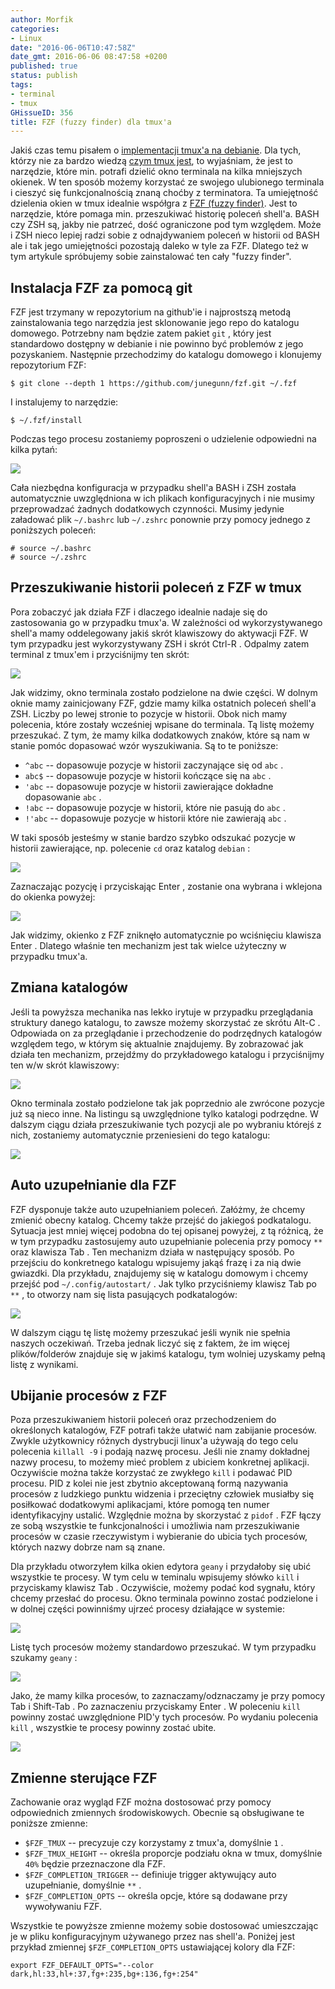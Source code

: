 ```yaml
---
author: Morfik
categories:
- Linux
date: "2016-06-06T10:47:58Z"
date_gmt: 2016-06-06 08:47:58 +0200
published: true
status: publish
tags:
- terminal
- tmux
GHissueID: 356
title: FZF (fuzzy finder) dla tmux'a
---
```


Jakiś czas temu pisałem o [implementacji tmux'a na
debianie](/post/implementacja-multipleksera-tmux/). Dla tych, którzy nie za bardzo
wiedzą [czym tmux jest](https://tmux.github.io/), to wyjaśniam, że jest to narzędzie, które min.
potrafi dzielić okno terminala na kilka mniejszych okienek. W ten sposób możemy korzystać ze swojego
ulubionego terminala i cieszyć się funkcjonalnością znaną choćby z terminatora. Ta umiejętność
dzielenia okien w tmux idealnie współgra z [FZF (fuzzy finder)](https://github.com/junegunn/fzf).
Jest to narzędzie, które pomaga min. przeszukiwać historię poleceń shell'a. BASH czy ZSH są, jakby
nie patrzeć, dość ograniczone pod tym względem. Może i ZSH nieco lepiej radzi sobie z odnajdywaniem
poleceń w historii od BASH ale i tak jego umiejętności pozostają daleko w tyle za FZF. Dlatego też w
tym artykule spróbujemy sobie zainstalować ten cały "fuzzy finder".

<!--more-->
## Instalacja FZF za pomocą git

FZF jest trzymany w repozytorium na github'ie i najprostszą metodą zainstalowania tego narzędzia
jest sklonowanie jego repo do katalogu domowego. Potrzebny nam będzie zatem pakiet `git` , który
jest standardowo dostępny w debianie i nie powinno być problemów z jego pozyskaniem. Następnie
przechodzimy do katalogu domowego i klonujemy repozytorium FZF:

    $ git clone --depth 1 https://github.com/junegunn/fzf.git ~/.fzf

I instalujemy to narzędzie:

    $ ~/.fzf/install

Podczas tego procesu zostaniemy poproszeni o udzielenie odpowiedni na kilka pytań:

![](/img/2016/06/1.fzf-tmux-instalacja.png#huge)

Cała niezbędna konfiguracja w przypadku shell'a BASH i ZSH została automatycznie uwzględniona w ich
plikach konfiguracyjnych i nie musimy przeprowadzać żadnych dodatkowych czynności. Musimy jedynie
załadować plik `~/.bashrc` lub `~/.zshrc` ponownie przy pomocy jednego z poniższych poleceń:

    # source ~/.bashrc
    # source ~/.zshrc

## Przeszukiwanie historii poleceń z FZF w tmux

Pora zobaczyć jak działa FZF i dlaczego idealnie nadaje się do zastosowania go w przypadku tmux'a. W
zależności od wykorzystywanego shell'a mamy oddelegowany jakiś skrót klawiszowy do aktywacji FZF. W
tym przypadku jest wykorzystywany ZSH i skrót Ctrl-R . Odpalmy zatem terminal z tmux'em i
przyciśnijmy ten skrót:

![](/img/2016/06/2.fzf-tmux-przeszukiwanie-historia-shell-zsh.png#huge)

Jak widzimy, okno terminala zostało podzielone na dwie części. W dolnym oknie mamy zainicjowany FZF,
gdzie mamy kilka ostatnich poleceń shell'a ZSH. Liczby po lewej stronie to pozycje w historii. Obok
nich mamy polecenia, które zostały wcześniej wpisane do terminala. Tą listę możemy przeszukać. Z
tym, że mamy kilka dodatkowych znaków, które są nam w stanie pomóc dopasować wzór wyszukiwania. Są
to te poniższe:

  - `^abc` -- dopasowuje pozycje w historii zaczynające się od `abc` .
  - `abc$` -- dopasowuje pozycje w historii kończące się na `abc` .
  - `'abc` -- dopasowuje pozycje w historii zawierające dokładne dopasowanie `abc` .
  - `!abc` -- dopasowuje pozycje w historii, które nie pasują do `abc` .
  - `!'abc` -- dopasowuje pozycje w historii które nie zawierają `abc` .

W taki sposób jesteśmy w stanie bardzo szybko odszukać pozycje w historii zawierające, np. polecenie
`cd` oraz katalog `debian` :

![](/img/2016/06/3.fzf-tmux-przeszukiwanie-historia-shell-zsh.png#huge)

Zaznaczając pozycję i przyciskając Enter , zostanie ona wybrana i wklejona do okienka powyżej:

![](/img/2016/06/4.fzf-tmux-wybor-pozycja-historia.png#huge)

Jak widzimy, okienko z FZF zniknęło automatycznie po wciśnięciu klawisza Enter . Dlatego właśnie ten
mechanizm jest tak wielce użyteczny w przypadku tmux'a.

## Zmiana katalogów

Jeśli ta powyższa mechanika nas lekko irytuje w przypadku przeglądania struktury danego katalogu, to
zawsze możemy skorzystać ze skrótu Alt-C . Odpowiada on za przeglądanie i przechodzenie do
podrzędnych katalogów względem tego, w którym się aktualnie znajdujemy. By zobrazować jak działa
ten mechanizm, przejdźmy do przykładowego katalogu i przyciśnijmy ten w/w skrót klawiszowy:

![](/img/2016/06/5.fzf-tmux-cd-katalog.png#huge)

Okno terminala zostało podzielone tak jak poprzednio ale zwrócone pozycje już są nieco inne. Na
listingu są uwzględnione tylko katalogi podrzędne. W dalszym ciągu działa przeszukiwanie tych
pozycji ale po wybraniu którejś z nich, zostaniemy automatycznie przeniesieni do tego katalogu:

![](/img/2016/06/6.fzf-tmux-cd-przejscie-katalog.png#huge)

## Auto uzupełnianie dla FZF

FZF dysponuje także auto uzupełnianiem poleceń. Załóżmy, że chcemy zmienić obecny katalog. Chcemy
także przejść do jakiegoś podkatalogu. Sytuacja jest mniej więcej podobna do tej opisanej powyżej, z
tą różnicą, że w tym przypadku zastosujemy auto uzupełnianie polecenia przy pomocy `**` oraz
klawisza Tab . Ten mechanizm działa w następujący sposób. Po przejściu do konkretnego katalogu
wpisujemy jakąś frazę i za nią dwie gwiazdki. Dla przykładu, znajdujemy się w katalogu domowym i
chcemy przejść pod `~/.config/autostart/` . Jak tylko przyciśniemy klawisz Tab po `**` , to otworzy
nam się lista pasujących podkatalogów:

![](/img/2016/06/7.fzf-tmux-auto-uzupelnianie.png#huge)

W dalszym ciągu tę listę możemy przeszukać jeśli wynik nie spełnia naszych oczekiwań. Trzeba jednak
liczyć się z faktem, że im więcej plików/folderów znajduje się w jakimś katalogu, tym wolniej
uzyskamy pełną listę z wynikami.

## Ubijanie procesów z FZF

Poza przeszukiwaniem historii poleceń oraz przechodzeniem do określonych katalogów, FZF potrafi
także ułatwić nam zabijanie procesów. Zwykle użytkownicy różnych dystrybucji linux'a używają do
tego celu polecenia `killall -9` i podają nazwę procesu. Jeśli nie znamy dokładnej nazwy procesu, to
możemy mieć problem z ubiciem konkretnej aplikacji. Oczywiście można także korzystać ze zwykłego
`kill` i podawać PID procesu. PID z kolei nie jest zbytnio akceptowaną formą nazywania procesów z
ludzkiego punktu widzenia i przeciętny człowiek musiałby się posiłkować dodatkowymi aplikacjami,
które pomogą ten numer identyfikacyjny ustalić. Względnie można by skorzystać z `pidof` . FZF łączy
ze sobą wszystkie te funkcjonalności i umożliwia nam przeszukiwanie procesów w czasie rzeczywistym i
wybieranie do ubicia tych procesów, których nazwy dobrze nam są znane.

Dla przykładu otworzyłem kilka okien edytora `geany` i przydałoby się ubić wszystkie te procesy. W
tym celu w teminalu wpisujemy słówko `kill` i przyciskamy klawisz Tab . Oczywiście, możemy podać kod
sygnału, który chcemy przesłać do procesu. Okno terminala powinno zostać podzielone i w dolnej
części powinniśmy ujrzeć procesy działające w systemie:

![](/img/2016/06/8.fzf-tmux-kill-procesy.png#huge)

Listę tych procesów możemy standardowo przeszukać. W tym przypadku szukamy `geany` :

![](/img/2016/06/9.fzf-tmux-kill-procesy.png#huge)

Jako, że mamy kilka procesów, to zaznaczamy/odznaczamy je przy pomocy Tab i Shift-Tab . Po
zaznaczeniu przyciskamy Enter . W poleceniu `kill` powinny zostać uwzględnione PID'y tych procesów.
Po wydaniu polecenia `kill` , wszystkie te procesy powinny zostać ubite.

![](/img/2016/06/10.fzf-tmux-kill-procesy.png#huge)

## Zmienne sterujące FZF

Zachowanie oraz wygląd FZF można dostosować przy pomocy odpowiednich zmiennych środowiskowych.
Obecnie są obsługiwane te poniższe zmienne:

  - `$FZF_TMUX` -- precyzuje czy korzystamy z tmux'a, domyślnie `1` .
  - `$FZF_TMUX_HEIGHT` -- określa proporcje podziału okna w tmux, domyślnie `40%` będzie
    przeznaczone dla FZF.
  - `$FZF_COMPLETION_TRIGGER` -- definiuje trigger aktywujący auto uzupełnianie, domyślnie `**` .
  - `$FZF_COMPLETION_OPTS` -- określa opcje, które są dodawane przy wywoływaniu FZF.

Wszystkie te powyższe zmienne możemy sobie dostosować umieszczając je w pliku konfiguracyjnym
używanego przez nas shell'a. Poniżej jest przykład zmiennej `$FZF_COMPLETION_OPTS` ustawiającej
kolory dla FZF:

    export FZF_DEFAULT_OPTS="--color dark,hl:33,hl+:37,fg+:235,bg+:136,fg+:254"
